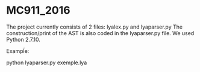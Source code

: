 # MC911_2016

The project currently consists of 2 files: lyalex.py and lyaparser.py
The construction/print of the AST is also coded in the lyaparser.py file.
We used Python 2.7.10.

Exampĺe:

python lyaparser.py exemple.lya
